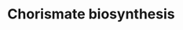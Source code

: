 ---
annotations:
- type: Pathway Ontology
  value: metabolic pathway of secondary metabolites
authors:
- Anwesha
- Eweitz
description: This event has been computationally inferred from an event that has been
  demonstrated in another species.<p>The inference is based on Ensembl Compara orthology
  projection. Briefly, reactions for which all involved PhysicalEntities (in input,
  output and catalyst) have a mapped ortholog or paralog are inferred to the other
  species. High-level events are also inferred for these events to allow for easier
  navigation.<p>Details of projection methods and parameters may be found <a href="/projection.html">here.</a><p>  Source:[http://plantreactome.gramene.org/
  Plant Reactome].
last-edited: 2021-05-28
organisms:
- Arabidopsis thaliana
redirect_from:
- /index.php/Pathway:WP2993
- /instance/WP2993
schema-jsonld:
- '@context': https://schema.org/
  '@id': https://wikipathways.github.io/pathways/WP2993.html
  '@type': Dataset
  creator:
    '@type': Organization
    name: WikiPathways
  description: This event has been computationally inferred from an event that has
    been demonstrated in another species.<p>The inference is based on Ensembl Compara
    orthology projection. Briefly, reactions for which all involved PhysicalEntities
    (in input, output and catalyst) have a mapped ortholog or paralog are inferred
    to the other species. High-level events are also inferred for these events to
    allow for easier navigation.<p>Details of projection methods and parameters may
    be found <a href="/projection.html">here.</a><p>  Source:[http://plantreactome.gramene.org/
    Plant Reactome].
  keywords:
  - (LOC_OS06G04280.1)
  - D-erythrose-4-phosphate
  - Shikimate kinase
  - 3DHQ
  - 3-phosphoshikimate
  - NADP+
  - 5-enolpyruvyl-shikimate-3-phosphate
  - H2O
  - Pi
  - 3-deoxy-7-phosphoheptulonate
  - AT1G48850
  - synthase
  - PEP
  - SKMP
  - Homologues of
  - AT3G06350
  - NADPH
  - 1-carboxyvinyltransferase
  - ADP
  - CRSM
  - ATP
  - AT5G66120
  - SKM
  - 3-deoxy-D-arabino-heptulosonate-7-phosphate
  - 3-dehydro-shikimate
  license: CC0
  name: Chorismate biosynthesis
seo: CreativeWork
title: Chorismate biosynthesis
wpid: WP2993
---
